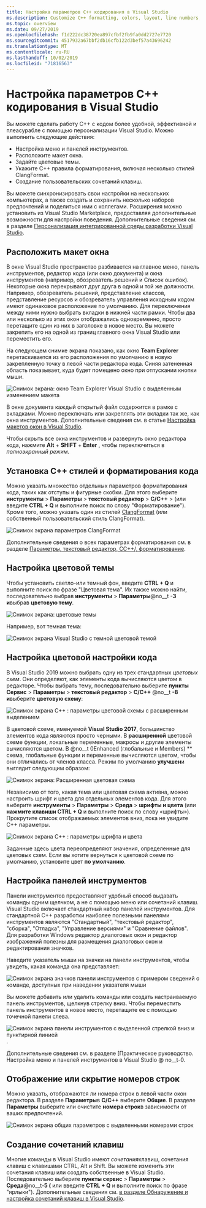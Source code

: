 ```yaml
---
title: Настройка параметров C++ кодирования в Visual Studio
ms.description: Customize C++ formatting, colors, layout, line numbers, and menus in the Visual Studio IDE.
ms.topic: overview
ms.date: 09/27/2019
ms.openlocfilehash: f1d222dc38720ea897cfbf2fb9fa0dd2727e7720
ms.sourcegitcommit: 4517932a67bbf2db16cfb122d3bef57a43696242
ms.translationtype: MT
ms.contentlocale: ru-RU
ms.lasthandoff: 10/02/2019
ms.locfileid: "71816563"
---
```

# <a name="set-your-c-coding-preferences-in-visual-studio"></a>Настройка параметров C++ кодирования в Visual Studio

Вы можете сделать работу C++ с кодом более удобной, эффективной и плеасурабле с помощью персонализации Visual Studio. Можно выполнить следующие действия:

- Настройка меню и панелей инструментов.
- Расположите макет окна.
- Задайте цветовые темы.
- Укажите C++ правила форматирования, включая несколько стилей ClangFormat.
- Создание пользовательских сочетаний клавиш.

Вы можете синхронизировать свои настройки на нескольких компьютерах, а также создать и сохранить несколько наборов предпочтений и поделиться ими с коллегами. Расширения можно установить из Visual Studio Marketplace, предоставляя дополнительные возможности для настройки поведения. Дополнительные сведения см. в разделе [Персонализация интегрированной среды разработки Visual Studio](/visualstudio/ide/personalizing-the-visual-studio-ide).

## <a name="arrange-window-layout"></a>Расположить макет окна

В окне Visual Studio пространство разбивается на главное меню, панель инструментов, редактор кода (или окно документа) и окна инструментов (например, обозреватель решений и Список ошибок). Некоторые окна перекрывают друг друга в одной и той же должности. Например, обозреватель решений, представление классов, представление ресурсов и обозреватель управления исходным кодом имеют одинаковое расположение по умолчанию. Для переключения между ними нужно выбрать вкладки в нижней части рамки. Чтобы два или несколько из этих окон отображались одновременно, просто перетащите один из них в заголовке в новое место. Вы можете закрепить его на одной из границ главного окна Visual Studio или переместить его.

На следующем снимке экрана показано, как окно **Team Explorer** перетаскивается из его расположения по умолчанию в новую закрепленную точку в левой части редактора кода. Синяя затененная область показывает, куда будет помещено окно при отпускании кнопки мыши.

![Снимок экрана: окно Team Explorer Visual Studio с выделенным изменением макета](media/window-layout-move-team-explorer.png)

В окне документа каждый открытый файл содержится в рамке с вкладками. Можно переключать или закреплять эти вкладки так же, как окна инструментов. Дополнительные сведения см. в статье [Настройка макетов окон в Visual Studio](/visualstudio/ide/customizing-window-layouts-in-visual-studio).

Чтобы скрыть все окна инструментов и развернуть окно редактора кода, нажмите **Alt** + **SHIFT** + **Enter** , чтобы переключиться в *полноэкранный режим*.

## <a name="set-c-coding-styles-and-formatting"></a>Установка C++ стилей и форматирования кода

Можно указать множество отдельных параметров форматирования кода, таких как отступы и фигурные скобки. Для этого выберите **инструменты** > **Параметры** > **текстовый редактор** > **C/C++**  >  (или введите **CTRL + Q** и выполните поиск по слову "Форматирование"). Кроме того, можно указать один из стилей [ClangFormat](https://clang.llvm.org/docs/ClangFormat.html) (или собственный пользовательский стиль ClangFormat).

![Снимок экрана параметров ClangFormat](media/clang-format-ide.png)

Дополнительные сведения о всех параметрах форматирования см. в разделе [Параметры, текстовый редактор, CC++/, форматирование](/visualstudio/ide/reference/options-text-editor-c-cpp-formatting).

## <a name="set-the-color-theme"></a>Настройка цветовой темы

Чтобы установить светло-или темный фон, введите **CTRL + Q** и выполните поиск по фразе "Цветовая тема". Их также можно найти, последовательно выбрав **инструменты** > **Параметры**@no__t **-3 и**выбрав **цветовую тему**.

![Снимок экрана: цветовые темы](media/tools-options-color-theme.png)

Например, вот темная тема:

![Снимок экрана Visual Studio с темной цветовой темой](media/tools-options-dark-theme.png)

## <a name="customize-code-colorization"></a>Настройка цветовой настройки кода

В Visual Studio 2019 можно выбрать одну из трех стандартных *цветовых схем*. Они определяют, как элементы кода вычисляются цветом в редакторе. Чтобы выбрать тему, последовательно выберите **пункты Сервис** > **Параметры** > **текстовый редактор** > **C/C++** @no__t **-8 и**выберите **цветовую схему**:

![Снимок экрана C++ : параметры цветовой схемы с расширенным выделением](media/color-schemes.png)

В цветовой схеме, именуемой **Visual Studio 2017**, большинство элементов кода являются просто черными. В **расширенной** цветовой схеме функции, локальные переменные, макросы и другие элементы вычисляются цветом. В @no__t 0Enhanced (глобальные и Members) ** схема, глобальные функции и переменные вычисляются цветом, чтобы они отличались от членов класса. Режим по умолчанию **улучшен**и выглядит следующим образом:

![Снимок экрана: Расширенная цветовая схема](media/color-scheme-enhanced.png)

Независимо от того, какая тема или цветовая схема активна, можно настроить шрифт и цвета для отдельных элементов кода. Для этого выберите **инструменты** > **Параметры** > **Среда** > **шрифты и цвета** (или **нажмите клавиши CTRL + Q** и выполните поиск по слову «шрифты»). Прокрутите список отображаемых элементов вниз, пока не увидите C++ параметры.

![Снимок экрана C++ : параметры шрифта и цвета](media/tools-options-cpp-colors.png)

Заданные здесь цвета переопределяют значения, определенные для цветовых схем. Если вы хотите вернуться к цветовой схеме по умолчанию, установите цвет **по умолчанию**.

## <a name="customize-the-toolbars"></a>Настройка панелей инструментов

Панели инструментов предоставляют удобный способ выдавать команды одним щелчком, а не с помощью меню или сочетаний клавиш. Visual Studio включает стандартный набор панелей инструментов. Для стандартной C++ разработки наиболее полезными панелями инструментов являются "Стандартный", "текстовый редактор", "сборка", "Отладка", "Управление версиями" и "Сравнение файлов". Для разработки Windows редактор диалоговых окон и редактор изображений полезны для размещения диалоговых окон и редактирования значков.

Наведите указатель мыши на значки на панели инструментов, чтобы увидеть, какая команда она представляет:

![Снимок экрана значков панели инструментов с примером сведений о команде, доступных при наведении указателя мыши](media/toolbar-mouse-hover.png)

Вы можете добавить или удалить команды или создать настраиваемую панель инструментов, щелкнув стрелку вниз. Чтобы переместить панель инструментов в новое место, перетащите ее с помощью точечной панели слева.

![Снимок экрана панели инструментов с выделенной стрелкой вниз и пунктирной линией](media/toolbar-move-edit.png).

Дополнительные сведения см. в разделе [Практическое руководство. Настройка меню и панелей инструментов в Visual Studio @ no__t-0.

## <a name="show-or-hide-line-numbers"></a>Отображение или скрытие номеров строк

Можно указать, отображаются ли номера строк в левой части окон редактора. В разделе **Параметры**в **C/C++** выберите **Общие**. В разделе **Параметры** выберите или очистите **номера строк**в зависимости от ваших предпочтений.

![Снимок экрана общих параметров с выделенными номерами строк](media/tools-options-line-numbers.png)

## <a name="create-keyboard-shortcuts"></a>Создание сочетаний клавиш

Многие команды в Visual Studio имеют *сочетания*клавиш, сочетания клавиш с клавишами CTRL, Alt и Shift. Вы можете изменить эти сочетания клавиш или создать собственные в Visual Studio. Последовательно выберите **пункты сервис** > **Параметры** > **Среда**@no__t-**5 (** или введите **CTRL + Q** и выполните поиск по фразе "ярлыки"). Дополнительные сведения см. [в разделе Обнаружение и настройка сочетаний клавиш в Visual Studio](/visualstudio/ide/identifying-and-customizing-keyboard-shortcuts-in-visual-studio).
